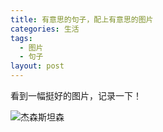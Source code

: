 ```yaml
---
title: 有意思的句子，配上有意思的图片
categories: 生活
tags: 
  - 图片
  - 句子
layout: post
---
```


看到一幅挺好的图片，记录一下！

![杰森斯坦森](http://7xind4.com1.z0.glb.clouddn.com/jekyllIMG_397197488017481%20y.jpeg)
